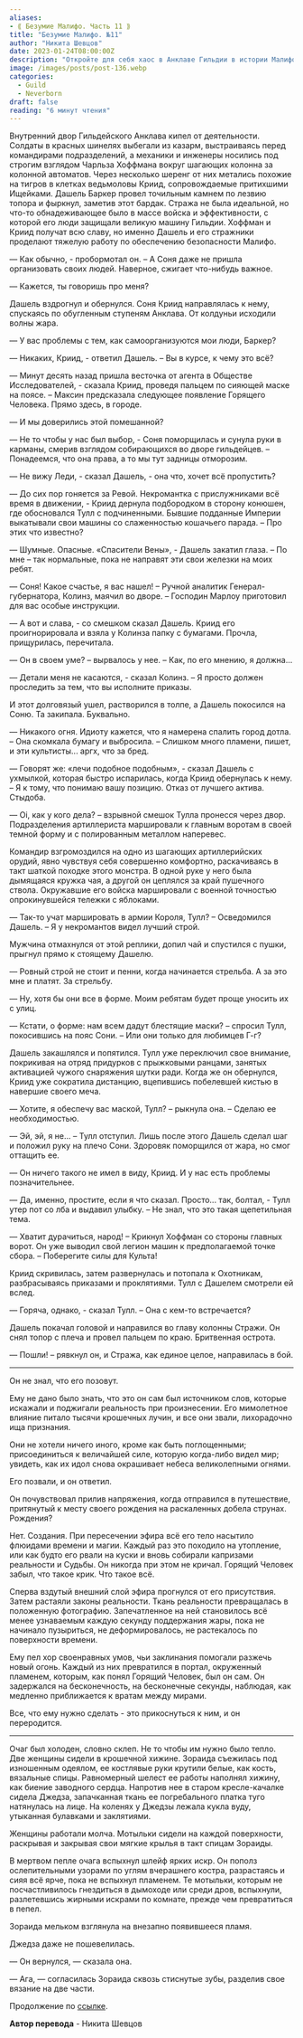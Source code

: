 ```yaml
---
aliases: 
- ⟪ Безумие Малифо. Часть 11 ⟫
title: "Безумие Малифо. №11"
author: "Никита Шевцов"
date: 2023-01-24T08:00:00Z
description: "Откройте для себя хаос в Анклаве Гильдии в истории Малифо. Солдаты и инженеры спешат защитить город, в то время как ведьмы-рабыни и их тигроподобные компаньоны шевелятся. Следуйте за Дэшилом Баркером, пока он преодолевает опасности Малифо, включая пророчество о возвращении Burning Man."
image: /images/posts/post-136.webp
categories: 
  - Guild
  - Neverborn
draft: false
reading: "6 минут чтения"
---
```


Внутренний двор Гильдейского Анклава кипел от деятельности. Солдаты в красных шинелях выбегали из казарм, выстраиваясь перед командирами подразделений, а механики и инженеры носились под строгим взглядом Чарльза Хоффмана вокруг шагающих колонна за колонной автоматов. Через несколько шеренг от них метались похожие на тигров в клетках ведьмоловы Криид, сопровождаемые притихшими Ищейками. Дашель Баркер провел точильным камнем по лезвию топора и фыркнул, заметив этот бардак. Стража не была идеальной, но что-то обнадеживающее было в массе войска и эффективности, с которой его люди защищали великую машину Гильдии. Хоффман и Криид получат всю славу, но именно Дашель и его стражники проделают тяжелую работу по обеспечению безопасности Малифо.

— Как обычно, - пробормотал он. – А Соня даже не пришла организовать своих людей. Наверное, сжигает что-нибудь важное.

— Кажется, ты говоришь про меня?

Дашель вздрогнул и обернулся. Соня Криид направлялась к нему, спускаясь по обугленным ступеням Анклава. От колдуньи исходили волны жара.

— У вас проблемы с тем, как самоорганизуются мои люди, Баркер?

— Никаких, Криид, - ответил Дашель. – Вы в курсе, к чему это всё?

— Минут десять назад пришла весточка от агента в Обществе Исследователей, - сказала Криид, проведя пальцем по сияющей маске на поясе. – Максин предсказала следующее появление Горящего Человека. Прямо здесь, в городе.

— И мы доверились этой помешанной?

— Не то чтобы у нас был выбор, - Соня поморщилась и сунула руки в карманы, смерив взглядом собирающихся во дворе гильдейцев. – Понадеемся, что она права, а то мы тут задницы отморозим.

— Не вижу Леди, - сказал Дашель, - она что, хочет всё пропустить?

— До сих пор гоняется за Ревой. Некромантка с прислужниками всё время в движении, - Криид дернула подбородком в сторону конюшен, где обосновался Тулл с подчиненными. Бывшие подданные Империи выкатывали свои машины со слаженностью кошачьего парада. – Про этих что известно?

— Шумные. Опасные. «Спасители Вены», - Дашель закатил глаза. – По мне – так нормальные, пока не направят эти свои железки на моих ребят.

— Соня! Какое счастье, я вас нашел! – Ручной аналитик Генерал-губернатора, Колинз, маячил во дворе. – Господин Марлоу приготовил для вас особые инструкции.

— А вот и слава, - со смешком сказал Дашель. Криид его проигнорировала и взяла у Колинза папку с бумагами. Прочла, прищурилась, перечитала.

— Он в своем уме? – вырвалось у нее. – Как, по его мнению, я должна...

— Детали меня не касаются, - сказал Колинз. – Я просто должен проследить за тем, что вы исполните приказы.

И этот долговязый ушел, растворился в толпе, а Дашель покосился на Соню. Та закипала. Буквально.

— Никакого огня. Идиоту кажется, что я намерена спалить город дотла. – Она скомкала бумагу и выбросила. – Слишком много пламени, пишет, и эти культисты... аргх, что за бред.

— Говорят же: «лечи подобное подобным», - сказал Дашель с ухмылкой, которая быстро испарилась, когда Криид обернулась к нему. – Я к тому, что понимаю вашу позицию. Отказ от лучшего актива. Стыдоба.

— Oi, как у кого дела? – взрывной смешок Тулла пронесся через двор. Подразделения артиллериста маршировали к главным воротам в своей темной форму и с полированным металлом наперевес.

Командир взгромоздился на одно из шагающих артиллерийских орудий, явно чувствуя себя совершенно комфортно, раскачиваясь в такт шаткой походке этого монстра. В одной руке у него была дымящаяся кружка чая, а другой он цеплялся за край пушечного ствола. Окружавшие его войска маршировали с военной точностью опрокинувшейся тележки с яблоками.

— Так-то учат маршировать в армии Короля, Тулл? – Осведомился Дашель. – Я у некромантов видел лучший строй.

Мужчина отмахнулся от этой реплики, допил чай и спустился с пушки, прыгнул прямо к стоящему Дашелю.

— Ровный строй не стоит и пенни, когда начинается стрельба. А за это мне и платят. За стрельбу.

— Ну, хотя бы они все в форме. Моим ребятам будет проще уносить их с улиц.

— Кстати, о форме: нам всем дадут блестящие маски? – спросил Тулл, покосившись на пояс Сони. – Или они только для любимцев Г-г?

Дашель закашлялся и попятился. Тулл уже переключил свое внимание, покрикивая на отряд придурков с прыжковыми ранцами, занятых активацией чужого снаряжения шутки ради. Когда же он обернулся, Криид уже сократила дистанцию, вцепившись побелевшей кистью в навершие своего меча.

— Хотите, я обеспечу вас маской, Тулл? – рыкнула она. – Сделаю ее необходимостью.

— Эй, эй, я не... – Тулл отступил. Лишь после этого Дашель сделал шаг и положил руку на плечо Сони. Здоровяк поморщился от жара, но смог оттащить ее.

— Он ничего такого не имел в виду, Криид. И у нас есть проблемы позначительнее.

— Да, именно, простите, если я что сказал. Просто... так, болтал, - Тулл утер пот со лба и выдавил улыбку. – Не знал, что это такая щепетильная тема.

— Хватит дурачиться, народ! – Крикнул Хоффман со стороны главных ворот. Он уже выводил свой легион машин к предполагаемой точке сбора. – Поберегите силы для Культа!

Криид скривилась, затем развернулась и потопала к Охотникам, разбрасываясь приказами и проклятиями. Тулл с Дашелем смотрели ей вслед.

— Горяча, однако, - сказал Тулл. – Она с кем-то встречается?

Дашель покачал головой и направился во главу колонны Стражи. Он снял топор с плеча и провел пальцем по краю. Бритвенная острота.

— Пошли! – рявкнул он, и Стража, как единое целое, направилась в бой.

----

Он не знал, что его позовут.

Ему не дано было знать, что это он сам был источником слов, которые искажали и поджигали реальность при произнесении. Его мимолетное влияние питало тысячи крошечных лучин, и все они звали, лихорадочно ища признания.

Они не хотели ничего иного, кроме как быть поглощенными; присоединиться к величайшей силе, которую когда-либо видел мир; увидеть, как их идол снова окрашивает небеса великолепными огнями.

Его позвали, и он ответил.

Он почувствовал прилив напряжения, когда отправился в путешествие, притянутый к месту своего рождения на раскаленных добела струнах. Рождения?

Нет. Создания. При пересечении эфира всё его тело насытило флюидами времени и магии. Каждый раз это походило на утопление, или как будто его рвали на куски и вновь собирали капризами реальности и Судьбы. Он никогда при этом не кричал. Горящий Человек забыл, что такое крик. Что такое всё.

Сперва вздутый внешний слой эфира прогнулся от его присутствия. Затем растаяли законы реальности. Ткань реальности превращалась в положенную фотографию. Запечатленное на ней становилось всё менее узнаваемым каждую секунду поддержания жары, пока не начинало пузыриться, не деформировалось, не растекалось по поверхности времени.

Ему пел хор своенравных умов, чьи заклинания помогали разжечь новый огонь. Каждый из них превратился в портал, окруженный пламенем, которым, как понял Горящий Человек, был он сам. Он задержался на бесконечность, на бесконечные секунды, наблюдая, как медленно приближается к вратам между мирами.

Все, что ему нужно сделать - это прикоснуться к ним, и он переродится.

----

Очаг был холоден, словно склеп. Не то чтобы им нужно было тепло. Две женщины сидели в крошечной хижине. Зораида съежилась под изношенным одеялом, ее костлявые руки крутили белые, как кость, вязальные спицы. Равномерный шелест ее работы наполнял хижину, как биение заводного сердца. Напротив нее в старом кресле-качалке сидела Джедза, запачканная ткань ее погребального платка туго натянулась на лице. На коленях у Джедзы лежала кукла вуду, утыканная булавками и заклятиями.

Женщины работали молча. Мотыльки сидели на каждой поверхности, раскрывая и закрывая свои мягкие крылья в такт спицам Зораиды.

В мертвом пепле очага вспыхнул шлейф ярких искр. Он пополз ослепительными узорами по углям вчерашнего костра, разрастаясь и сияя всё ярче, пока не вспыхнул пламенем. Те мотыльки, которым не посчастливилось гнездиться в дымоходе или среди дров, вспыхнули, разлетевшись жирными искрами по комнате, прежде чем превратиться в пепел.

Зораида мельком взглянула на внезапно появившееся пламя.

Джедза даже не пошевелилась.

— Он вернулся, — сказала она.

— Ага, — согласилась Зораида сквозь стиснутые зубы, разделив свое вязание на две части.


Продолжение по [ссылке](http://malifaux.ru/posts/post-147).


**Автор перевода** - Никита Шевцов

